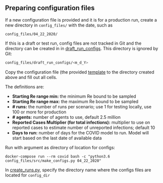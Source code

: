## Preparing configuration files

If a new configuration file is provided and it is for a production run, create a new directory in `config_files/` with
the date,
such as

```
config_files/04_22_2020/
```

If this is a draft or test run, config files are not tracked in Git and the directory can be created in in
[draft_run_configs](draft_run_configs). This directory is ignored by Git:

```bash
config_files/draft_run_configs/<m_d_Y>
```

Copy the configuration file (the provided [template](configs.xlsx) to the directory created above
and fill out all cells.

The definitions are:

* **Starting Re range min:** the minimum Re bound to be sampled
* **Starting Re range max:** the maximum Re bound to be sampled
* **# runs:** the number of runs per scenario; use 1 for testing locally, use 100 or more for production
* **# agents:** number of agents to use, default 2.5 million
* **Reported Cases Multiplier (for total infections):** multiplier to use on reported cases to estimate number of
unreported infections; default 10
* **Days to run:** number of days for the COVID model to run. Model will start based on the last date of available data

Run with argument as directory of location for configs:

```
docker-compose run --rm covid bash -c "python3.6 config_files/src/make_configs.py 04_22_2020"
```

In [create_runs.py](../model_runs/src/create_runs.py), specify the directory name where the configs
files are located for `config_dir`
